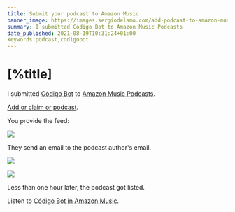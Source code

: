 ```yaml
---
title: Submit your podcast to Amazon Music
banner_image: https://images.sergiodelamo.com/add-podcast-to-amazon-music-.png
summary: I submitted Código Bot to Amazon Music Podcasts
date_published: 2021-08-19T10:31:24+01:00
keywords:podcast,codigobot
---
```


# [%title]

I submitted [Código Bot](https://codigobot.com) to [Amazon Music Podcasts](https://www.amazon.com/music/lp/podcasts).

[Add or claim or podcast](https://podcasters.amazon.com/).

You provide the feed:

![](https://images.sergiodelamo.com/apple-music-podcasts-add.png)

They send an email to the podcast author's email.

![](https://images.sergiodelamo.com/apple-music-podcasts-email-sent.png)

![](https://images.sergiodelamo.com/apple-music-podcasts-you-are-all-set.png)

Less than one hour later, the podcast got listed.

Listen to [Código Bot in Amazon Music](https://music.amazon.es/podcasts/8c000130-e0aa-4b66-8548-223f4c8d0f88/código-bot).
